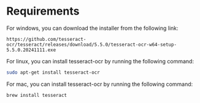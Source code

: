 # Requirements

For windows, you can download the installer from the following link:
```
https://github.com/tesseract-ocr/tesseract/releases/download/5.5.0/tesseract-ocr-w64-setup-5.5.0.20241111.exe
```
For linux, you can install tesseract-ocr by running the following command:
```bash 
sudo apt-get install tesseract-ocr
```
For mac, you can install tesseract-ocr by running the following command:
```bash
brew install tesseract
```
